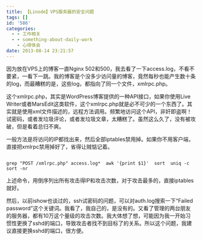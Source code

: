 ```yaml
---
title: 【Linode】VPS服务器的安全问题
tags: []
id: '586'
categories:
  - - 工作相关
  - - something-about-daily-work
    - 心得体会
date: 2013-08-14 23:21:57
---
```


因为放在VPS上的博客一直Nginx 502和500，我去看了一下access.log，不看不要紧，一看下一跳。我的博客是个没多少访问量的博客，竟然每秒也能产生数十条的log，而最糟糕的是，这些log，都指向了同一个文件，xmlrpc.php。

这个xmlrpc.php，其实是WordPress博客提供的一种API接口，如果你使用Live Writer或者MarsEdit这类软件，这个xmlrpc.php就是必不可少的一个东西了。其实就是使用xml文件描述的，远程方法调用。频繁地访问这个API，非奸即盗啊！试密码，或者发垃圾评论，或者发垃圾文章，太糟糕了。虽然这么久了，没有被攻破，但是看着总归不爽。

一般方法是将访问的IP都找出来，然后全部iptables禁用掉。如果你不用客户端，直接把xmlrpc禁用掉好了，省得让贼惦记着。

```shell

grep "POST /xmlrpc.php" access.log*  awk '{print $1}'  sort  uniq -c  sort -nr

```

上述命令，用倒序列出所有攻击得IP和攻击次数，对于攻击最多的，直接iptables就好。

然后，以前ishow也谈过的，ssh试密码的问题，可以对auth.log搜索一下“Failed password”这个关键词。我看了，我自己的，是没有的。又看了管理的两台朋友的服务器，都有10万这个量级的攻击次数。我大体想了想，可能因为我一开始习惯性更换了sshd的端口，导致攻击者找不到目标了的关系。所以这个问题，我建议直接更换sshd的端口，很方便。